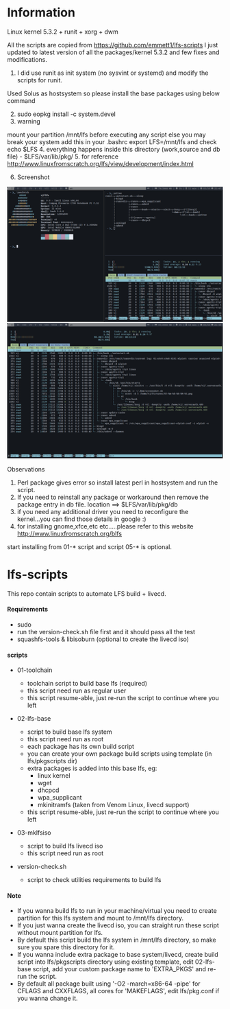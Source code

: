 # Information

Linux kernel 5.3.2 + runit + xorg + dwm

All the scripts are copied from  https://github.com/emmett1/lfs-scripts
I just updated to latest version of all the packages/kernel 5.3.2 and few fixes and modifications.

1. I did use runit as init system (no sysvint or systemd) and modify the scripts for runit.

Used Solus as hostsystem so please install the base packages using below command

2. sudo eopkg install -c system.devel
3. warning
  
  mount your partition /mnt/lfs before executing any script else you may break your system
  add this in your .bashrc 
    export LFS=/mnt/lfs
    and check echo $LFS
4. everything happens inside this directory (work,source and db file) - $LFS/var/lib/pkg/ 
5. for reference http://www.linuxfromscratch.org/lfs/view/development/index.html    

6. Screenshot

![](2019-10-03-21-47-52.png)
![](2019-10-03-21-49-16.png)

Observations

1. Perl package gives error so install latest perl in hostsystem and run the script.
2. If you need to reinstall any package or workaround then remove the package entry in db file.
    location ==> $LFS/var/lib/pkg/db 
3. if you need any additional driver you need to reconfigure the kernel...you can find those details in
   google :)
4. for installing gnome,xfce,etc etc.....please refer to this website http://www.linuxfromscratch.org/blfs

start installing from 01-* script and script 05-* is optional.


# lfs-scripts

This repo contain scripts to automate LFS build + livecd.

#### Requirements

* sudo
* run the version-check.sh file first and it should pass all the test
* squashfs-tools & libisoburn (optional to create the livecd iso)

#### scripts

* 01-toolchain
  - toolchain script to build base lfs (required)
  - this script need run as regular user
  - this script resume-able, just re-run the script to continue where you left
  
* 02-lfs-base
  - script to build base lfs system
  - this script need run as root
  - each package has its own build script
  - you can create your own package build scripts using template (in lfs/pkgscripts dir)
  - extra packages is added into this base lfs, eg:
    - linux kernel
    - wget
    - dhcpcd
    - wpa_supplicant
    - mkinitramfs (taken from Venom Linux, livecd support)
  - this script resume-able, just re-run the script to continue where you left
    
* 03-mklfsiso
  - script to build lfs livecd iso
  - this script need run as root
  
* version-check.sh
  - script to check utilities requirements to build lfs

#### Note

* If you wanna build lfs to run in your machine/virtual you need to create partition for this lfs system and mount to /mnt/lfs directory.
* If you just wanna create the livecd iso, you can straight run these script without mount partition for lfs.
* By default this script build the lfs system in /mnt/lfs directory, so make sure you spare this directory for it.
* If you wanna include extra package to base system/livecd, create build script into lfs/pkgscripts directory using existing template, edit 02-lfs-base script, add your custom package name to 'EXTRA_PKGS' and re-run the script.
* By default all package built using '-O2 -march=x86-64 -pipe' for CFLAGS and CXXFLAGS, all cores for 'MAKEFLAGS', edit lfs/pkg.conf if you wanna change it.
